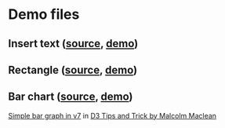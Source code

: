 # Demo files

## Insert text ([source](./insert-text/myd3.html), [demo](https://www.oshikiri.org/build-your-own-d3/demo/insert-text/myd3.html))

## Rectangle ([source](./rectangle/myd3.html), [demo](https://www.oshikiri.org/build-your-own-d3/demo/rectangle/myd3.html))

## Bar chart ([source](./bar_chart.html), [demo](https://oshikiri.org/build-your-own-d3/demo/bar_chart.html))

[Simple bar graph in v7](https://gist.github.com/d3noob/08cc6159b9315e20e74a72e85a50dd3e) in [D3 Tips and Trick by Malcolm Maclean](https://leanpub.com/d3-t-and-t-v7)
